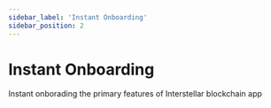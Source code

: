 ```yaml
---
sidebar_label: 'Instant Onboarding'
sidebar_position: 2
---
```



# Instant Onboarding

Instant onborading the primary features of Interstellar blockchain app
